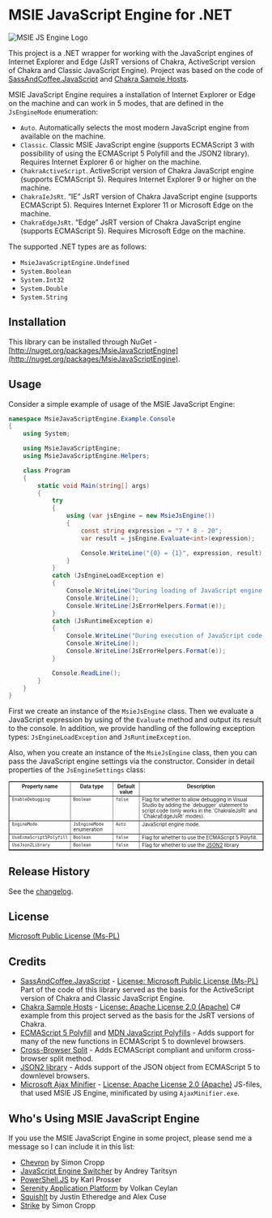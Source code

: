 MSIE JavaScript Engine for .NET
===============================

![MSIE JS Engine Logo](http://i.imgur.com/T3K5q.png)

This project is a .NET wrapper for working with the JavaScript engines of Internet Explorer and Edge (JsRT versions of Chakra, ActiveScript version of Chakra and Classic JavaScript Engine). 
Project was based on the code of [SassAndCoffee.JavaScript](http://github.com/paulcbetts/SassAndCoffee) and [Chakra Sample Hosts](http://github.com/panopticoncentral/chakra-host).

MSIE JavaScript Engine requires a installation of Internet Explorer or Edge on the machine and can work in 5 modes, that are defined in the <code title="MsieJavaScriptEngine.JsEngineMode">JsEngineMode</code> enumeration:

 * `Auto`. Automatically selects the most modern JavaScript engine from available on the machine.
 * `Classic`. Classic MSIE JavaScript engine (supports ECMAScript 3 with possibility of using the ECMAScript 5 Polyfill and the JSON2 library). Requires Internet Explorer 6 or higher on the machine.
 * `ChakraActiveScript`. ActiveScript version of Chakra JavaScript engine (supports ECMAScript 5). Requires Internet Explorer 9 or higher on the machine.
 * `ChakraIeJsRt`. “IE” JsRT version of Chakra JavaScript engine (supports ECMAScript 5). Requires Internet Explorer 11 or Microsoft Edge on the machine.
 * `ChakraEdgeJsRt`. “Edge” JsRT version of Chakra JavaScript engine (supports ECMAScript 5). Requires Microsoft Edge on the machine.

The supported .NET types are as follows:

 * `MsieJavaScriptEngine.Undefined`
 * `System.Boolean`
 * `System.Int32`
 * `System.Double`
 * `System.String`

## Installation
This library can be installed through NuGet - [http://nuget.org/packages/MsieJavaScriptEngine](http://nuget.org/packages/MsieJavaScriptEngine).

## Usage
Consider a simple example of usage of the MSIE JavaScript Engine:

```csharp
namespace MsieJavaScriptEngine.Example.Console
{
	using System;

	using MsieJavaScriptEngine;
	using MsieJavaScriptEngine.Helpers;

	class Program
	{
		static void Main(string[] args)
		{
			try
			{
				using (var jsEngine = new MsieJsEngine())
				{
					const string expression = "7 * 8 - 20";
					var result = jsEngine.Evaluate<int>(expression);

					Console.WriteLine("{0} = {1}", expression, result);
				}
			}
			catch (JsEngineLoadException e)
			{
				Console.WriteLine("During loading of JavaScript engine an error occurred.");
				Console.WriteLine();
				Console.WriteLine(JsErrorHelpers.Format(e));
			}
			catch (JsRuntimeException e)
			{
				Console.WriteLine("During execution of JavaScript code an error occurred.");
				Console.WriteLine();
				Console.WriteLine(JsErrorHelpers.Format(e));
			}

			Console.ReadLine();
		}
	}
}
```

First we create an instance of the <code title="MsieJavaScriptEngine.MsieJsEngine">MsieJsEngine</code> class.
Then we evaluate a JavaScript expression by using of the `Evaluate` method and output its result to the console.
In addition, we provide handling of the following exception types: <code title="MsieJavaScriptEngine.JsEngineLoadException">JsEngineLoadException</code> and <code title="MsieJavaScriptEngine.JsRuntimeException">JsRuntimeException</code>.

Also, when you create an instance of the <code title="MsieJavaScriptEngine.MsieJsEngine">MsieJsEngine</code> class, then you can pass the JavaScript engine settings via the constructor.
Consider in detail properties of the <code title="MsieJavaScriptEngine.JsEngineSettings">JsEngineSettings</code> class:

<table border="1" style="font-size: 0.7em">
	<thead>
		<tr valign="top">
			<th>Property name</th>
			<th>Data&nbsp;type</th>
			<th>Default value</th>
			<th>Description</th>
		</tr>
	</thead>
	<tbody>
		<tr valign="top">
			<td><code>EnableDebugging</code></td>
			<td><code title="System.Boolean">Boolean</code></td>
			<td><code>false</code></td>
			<td>Flag for whether to allow debugging in Visual Studio by adding the `debugger` statement to script code (only works in the `ChakraIeJsRt` and `ChakraEdgeJsRt` modes).</td>
		</tr>
		<tr valign="top">
			<td><code>EngineMode</code></td>
			<td><code title="MsieJavaScriptEngine.JsEngineMode">JsEngineMode</code> enumeration</td>
			<td><code>Auto</code></td>
			<td>JavaScript engine mode.</td>
		</tr>
		<tr valign="top">
			<td><code>UseEcmaScript5Polyfill</code></td>
			<td><code title="System.Boolean">Boolean</code></td>
			<td><code>false</code></td>
			<td>Flag for whether to use the ECMAScript 5 Polyfill.</td>
		</tr>
		<tr valign="top">
			<td><code>UseJson2Library</code></td>
			<td><code title="System.Boolean">Boolean</code></td>
			<td><code>false</code></td>
			<td>Flag for whether to use the <a href="http://github.com/douglascrockford/JSON-js">JSON2</a> library</td>
		</tr>
	</tbody>
</table>


## Release History
See the [changelog](CHANGELOG.md).

## License
[Microsoft Public License (Ms-PL)](http://github.com/Taritsyn/MsieJavaScriptEngine/blob/master/LICENSE.md)

## Credits
 * [SassAndCoffee.JavaScript](http://github.com/xpaulbettsx/SassAndCoffee) - [License: Microsoft Public License (Ms-PL)](http://github.com/paulcbetts/SassAndCoffee/blob/master/COPYING) Part of the code of this library served as the basis for the ActiveScript version of Chakra and Classic JavaScript Engine.
 * [Chakra Sample Hosts](http://github.com/panopticoncentral/chakra-host) - [License: Apache License 2.0 (Apache)](http://github.com/panopticoncentral/chakra-host/blob/master/LICENSE) C# example from this project served as the basis for the JsRT versions of Chakra.
 * [ECMAScript 5 Polyfill](http://nuget.org/packages/ES5) and [MDN JavaScript Polyfills](http://developer.mozilla.org/en-US/docs/Web/JavaScript/Reference) - Adds support for many of the new functions in ECMAScript 5 to downlevel browsers.
 * [Cross-Browser Split](http://blog.stevenlevithan.com/archives/cross-browser-split) - Adds ECMAScript compliant and uniform cross-browser split method.
 * [JSON2 library](http://github.com/douglascrockford/JSON-js) - Adds support of the JSON object from ECMAScript 5 to downlevel browsers.
 * [Microsoft Ajax Minifier](http://ajaxmin.codeplex.com/) - [License: Apache License 2.0 (Apache)](http://ajaxmin.codeplex.com/license) JS-files, that used MSIE JS Engine, minificated by using `AjaxMinifier.exe`.

## Who's Using MSIE JavaScript Engine
If you use the MSIE JavaScript Engine in some project, please send me a message so I can include it in this list:

 * [Chevron](http://github.com/SimonCropp/Chevron) by Simon Cropp
 * [JavaScript Engine Switcher](http://github.com/Taritsyn/JavaScriptEngineSwitcher) by Andrey Taritsyn
 * [PowerShell.JS](http://github.com/klumsy/powershellJS) by Karl Prosser
 * [Serenity Application Platform](http://github.com/volkanceylan/Serenity) by Volkan Ceylan
 * [SquishIt](http://github.com/jetheredge/SquishIt) by Justin Etheredge and Alex Cuse
 * [Strike](http://github.com/SimonCropp/Strike) by Simon Cropp
